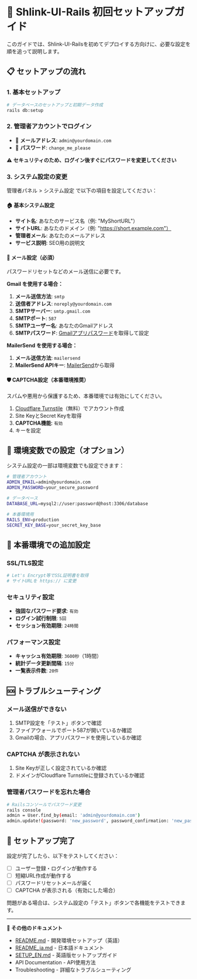 # 🚀 Shlink-UI-Rails 初回セットアップガイド

このガイドでは、Shlink-UI-Railsを初めてデプロイする方向けに、必要な設定を順を追って説明します。

## 📋 セットアップの流れ

### 1. 基本セットアップ
```bash
# データベースのセットアップと初期データ作成
rails db:setup
```

### 2. 管理者アカウントでログイン
- 📧 **メールアドレス**: `admin@yourdomain.com`
- 🔑 **パスワード**: `change_me_please`

⚠️ **セキュリティのため、ログイン後すぐにパスワードを変更してください**

### 3. システム設定の変更

管理者パネル > システム設定 で以下の項目を設定してください：

#### 🏠 基本システム設定
- **サイト名**: あなたのサービス名（例: "MyShortURL"）
- **サイトURL**: あなたのドメイン（例: "https://short.example.com"）
- **管理者メール**: あなたのメールアドレス
- **サービス説明**: SEO用の説明文

#### 📧 メール設定（必須）
パスワードリセットなどのメール送信に必要です。

**Gmail を使用する場合：**
1. **メール送信方法**: `smtp`
2. **送信者アドレス**: `noreply@yourdomain.com`
3. **SMTPサーバー**: `smtp.gmail.com`
4. **SMTPポート**: `587`
5. **SMTPユーザー名**: あなたのGmailアドレス
6. **SMTPパスワード**: [Gmailアプリパスワード](https://support.google.com/accounts/answer/185833)を取得して設定

**MailerSend を使用する場合：**
1. **メール送信方法**: `mailersend`
2. **MailerSend APIキー**: [MailerSend](https://www.mailersend.com)から取得

#### 🛡️ CAPTCHA設定（本番環境推奨）
スパムや悪用から保護するため、本番環境では有効にしてください。

1. [Cloudflare Turnstile](https://dash.cloudflare.com/profile/api-tokens)（無料）でアカウント作成
2. Site KeyとSecret Keyを取得
3. **CAPTCHA機能**: `有効`
4. キーを設定

## 🔧 環境変数での設定（オプション）

システム設定の一部は環境変数でも設定できます：

```bash
# 管理者アカウント
ADMIN_EMAIL=admin@yourdomain.com
ADMIN_PASSWORD=your_secure_password

# データベース
DATABASE_URL=mysql2://user:password@host:3306/database

# 本番環境用
RAILS_ENV=production
SECRET_KEY_BASE=your_secret_key_base
```

## 📝 本番環境での追加設定

### SSL/TLS設定
```bash
# Let's Encrypt等でSSL証明書を取得
# サイトURLを https:// に変更
```

### セキュリティ設定
- **強固なパスワード要求**: `有効`
- **ログイン試行制限**: `5回`
- **セッション有効期限**: `24時間`

### パフォーマンス設定
- **キャッシュ有効期限**: `3600秒`（1時間）
- **統計データ更新間隔**: `15分`
- **一覧表示件数**: `20件`

## 🆘 トラブルシューティング

### メール送信ができない
1. SMTP設定を「テスト」ボタンで確認
2. ファイアウォールでポート587が開いているか確認
3. Gmailの場合、アプリパスワードを使用しているか確認

### CAPTCHA が表示されない
1. Site Keyが正しく設定されているか確認
2. ドメインがCloudflare Turnstileに登録されているか確認

### 管理者パスワードを忘れた場合
```bash
# Railsコンソールでパスワード変更
rails console
admin = User.find_by(email: 'admin@yourdomain.com')
admin.update!(password: 'new_password', password_confirmation: 'new_password')
```

## 🎉 セットアップ完了

設定が完了したら、以下をテストしてください：

- [ ] ユーザー登録・ログインが動作する
- [ ] 短縮URL作成が動作する
- [ ] パスワードリセットメールが届く
- [ ] CAPTCHA が表示される（有効にした場合）

問題がある場合は、システム設定の「テスト」ボタンで各機能をテストできます。

---

**🔗 その他のドキュメント**
- [README.md](README.md) - 開発環境セットアップ（英語）
- [README_ja.md](README_ja.md) - 日本語ドキュメント
- [SETUP_EN.md](SETUP_EN.md) - 英語版セットアップガイド
- API Documentation - API使用方法
- Troubleshooting - 詳細なトラブルシューティング